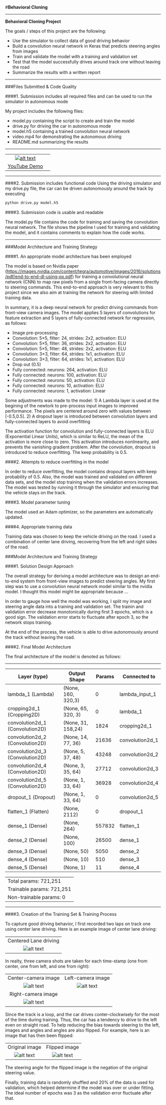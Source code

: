 #**Behavioral Cloning** 

---

**Behavioral Cloning Project**

The goals / steps of this project are the following:

* Use the simulator to collect data of good driving behavior
* Build a convolution neural network in Keras that predicts steering angles from images
* Train and validate the model with a training and validation set
* Test that the model successfully drives around track one without leaving the road
* Summarize the results with a written report


[//]: # (Image References)

[sim1]: ./images/sim_1.png "Result"
[center1]: ./images/center_1.jpg "Grayscaling"
[center2]: ./images/center_2.jpg "Recovery Image"
[center2f]: ./images/center_2_flip.jpg "Recovery Image"
[left1]: ./images/left_1.jpg "Recovery Image"
[left2]: ./images/left_2.jpg "Recovery Image"
[right1]: ./images/right_1.jpg "Normal Image"
[right2]: ./images/right_2.jpg "Flipped Image"


---
###Files Submitted & Code Quality

####1. Submission includes all required files and can be used to run the simulator in autonomous mode

My project includes the following files:

* model.py containing the script to create and train the model
* drive.py for driving the car in autonomous mode
* model.h5 containing a trained convolution neural network 
* video.mp4 for demonstrating the autonomous driving
* README.md summarizing the results


---
| ||
|:--------:|:------------:|
|[![alt text][sim1]](https://youtu.be/nPoJt520_MA)|
|[YouTube Demo](https://youtu.be/nPoJt520_MA)|



---
####2. Submission includes functional code
Using the driving simulator and my drive.py file, the car can be driven autonomously around the track by executing 
```sh
python drive.py model.h5
```

####3. Submission code is usable and readable

The model.py file contains the code for training and saving the convolution neural network. The file shows the pipeline I used for training and validating the model, and it contains comments to explain how the code works.

---
###Model Architecture and Training Strategy

####1. An appropriate model architecture has been employed

The model is based on Nvidia paper (https://images.nvidia.com/content/tegra/automotive/images/2016/solutions/pdf/end-to-end-dl-using-px.pdf) for training a convolutional neural network (CNN) to map raw pixels from a single front-facing camera directly to steering commands. This end-to-end approach is very relevant to this project since we also aim at training the network for steering with limited training data. 

In summary, it is a deep neural network for predict driving commands from front-view camera images.  The model applies 5 layers of convolutions for feature extraction and 5 layers of fully-connected network for regression, as follows:

- Image pre-processing
- Convolution: 5&times;5, filter: 24, strides: 2x2, activation: ELU
- Convolution: 5&times;5, filter: 36, strides: 2x2, activation: ELU
- Convolution: 5&times;5, filter: 48, strides: 2x2, activation: ELU
- Convolution: 3&times;3, filter: 64, strides: 1x1, activation: ELU
- Convolution: 3&times;3, filter: 64, strides: 1x1, activation: ELU
- Drop out (0.5)
- Fully connected: neurons: 264, activation: ELU
- Fully connected: neurons: 100, activation: ELU
- Fully connected: neurons:  50, activation: ELU
- Fully connected: neurons:  10, activation: ELU
- Fully connected: neurons:   1, activation: Linear 


Some adjustments was made to the model: 1) A Lambda layer is used at the begining of the newtork to pre-process input images to improved performance. The pixels are centered around zero with values between [-0.5,0.5].
2) A dropout layer is introduced between convolution layers and fully-connected layers to avoid overfitting 

The activation function for convolution and fully-connected layers is ELU (Exponential Linear Units), which is similar to ReLU, the mean of the activation is more close to zero. This activation introduces nonlinearity, and prevents the vanishing gradient problem. After the convolution, dropout is introduced to reduce overfitting. The keep probability is 0.5.




####2. Attempts to reduce overfitting in the model

In order to reduce overfitting, the model contains dropout layers with keep probability of 0.5. Also, the model was trained and validated on different data sets, and the model stop training when the validation errors increases. The model was tested by running it through the simulator and ensuring that the vehicle stays on the track.

####3. Model parameter tuning

The model used an Adam optimizer, so the parameters are automatically updated.

####4. Appropriate training data

Training data was chosen to keep the vehicle driving on the road. I used a combination of center lane driving, recovering from the left and right sides of the road.

###Model Architecture and Training Strategy

####1. Solution Design Approach

The overall strategy for deriving a model architecture was to design an end-to-end system from front-view images to predict steering angles. My first step was to use a convolution neural network model similar to the nvidia model. I thought this model might be appropriate because ...

In order to gauge how well the model was working, I split my image and steering angle data into a training and validation set. The trainin and validation error decrease monotonically during first 3 epochs, which is a good sign. The validation error starts to fluctuate after epoch 3, so the network stops training.

At the end of the process, the vehicle is able to drive autonomously around the track without leaving the road. 

####2. Final Model Architecture

The final architecture of the model is denoted as follows: 


---
| Layer (type)                   |Output Shape      |Params  |Connected to     |
|--------------------------------|------------------|--------|-----------------|
|lambda_1 (Lambda)               |(None, 160, 320,3)|0       |lambda_input_1   |
|cropping2d_1 (Cropping2D)       |(None, 65, 320, 3)|0       |lambda_1         |
|convolution2d_1 (Convolution2D) |(None, 31, 158,24)|1824    |cropping2d_1     |
|convolution2d_2 (Convolution2D) |(None, 14, 77, 36)|21636   |convolution2d_1  |
|convolution2d_3 (Convolution2D) |(None, 5, 37, 48) |43248   |convolution2d_2  |
|convolution2d_4 (Convolution2D) |(None, 3, 35, 64) |27712   |convolution2d_3  |
|convolution2d_5 (Convolution2D) |(None, 1, 33, 64) |36928   |convolution2d_4  |
|dropout_1 (Dropout)             |(None, 1, 33, 64) |0       |convolution2d_5  |
|flatten_1 (Flatten)             |(None, 2112)      |0       |dropout_1        |
|dense_1 (Dense)                 |(None, 264)       |557832  |flatten_1        |
|dense_2 (Dense)                 |(None, 100)       |26500   |dense_1          |
|dense_3 (Dense)                 |(None, 50)        |5050    |dense_2          |
|dense_4 (Dense)                 |(None, 10)        |510     |dense_3          |
|dense_5 (Dense)                 |(None, 1)         |11      |dense_4          |

|                                |     
|--------------------------------|
|Total params: 721,251 |
|Trainable params: 721,251 |
|Non-trainable params: 0 |

---

####3. Creation of the Training Set & Training Process

To capture good driving behavior, I first recorded two laps on track one using center lane driving. Here is an example image of center lane driving:


|       | 
|:--------------------------------:|
| Centered Lane driving            | 
|![alt text][center2] |


In realty, three camera shots are taken for each time-stamp (one from center, one from left, and one from right):

| |   | 
|:--------:|:------------:|
|Center-camera image |Left-camera image |
|![alt text][center2] |![alt text][center2f]|
|Right-camera image |
|![alt text][right1]|


Since the track is a loop, and the car drives conter-clockwisely for the most of the time during training. Thus, the car has a tendency to drive to the left even on straight road. To help reducing the bias towards steering to the left, images and angles and angles are also flipped. For example, here is an image that has then been flipped:

| |   | 
|:--------:|:------------:|
|Original image |Flipped image |
|![alt text][center2] |![alt text][center2f]|


The steering angle for the flipped image is the negation of the original steering value.

Finally, training data is randomly shuffled and 20% of the data is used for validation, which helped determine if the model was over or under fitting. The ideal number of epochs was 3 as the validation error fluctuate after that.